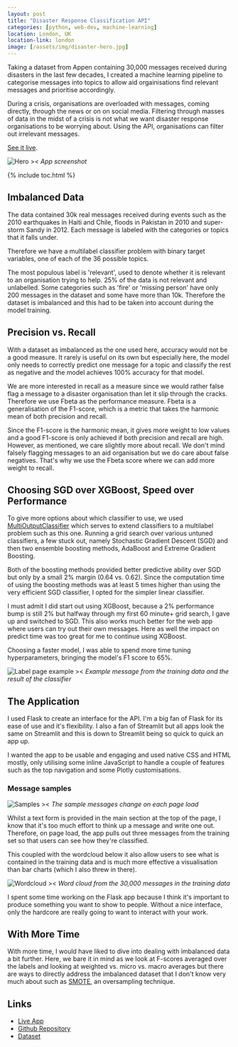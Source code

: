 ```yaml
---
layout: post
title: "Disaster Response Classification API"
categories: [python, web-dev, machine-learning]
location: London, UK
location-link: london
image: [/assets/img/disaster-hero.jpg]
---
```


Taking a dataset from Appen containing 30,000 messages received during disasters in the last few decades, I created a machine learning pipeline to categorise messages into topics to allow aid orgainisations find relevant messages and prioritise accordingly.

During a crisis, organisations are overloaded with messages, coming directly, through the news or on on social media. Filtering through masses of data in the midst of a crisis is not what we want disaster response organisations to be worrying about. Using the API, organisations can filter out irrelevant messages.

[See it live](https://disaster.rfoxdata.co.uk/).

![Hero ><]({{site.baseurl}}/assets/img/disaster-hero.jpg)
_App screenshot_

<!--description-->

{% include toc.html %}

## Imbalanced Data

The data contained 30k real messages received during events such as the 2010 earthquakes in Haiti and Chile, floods in Pakistan in 2010 and super-storm Sandy in 2012. Each message is labeled with the categories or topics that it falls under.

Therefore we have a multilabel classifier problem with binary target variables, one of each of the 36 possible topics.

The most populous label is 'relevant', used to denote whether it is relevant to an organisation trying to help. 25% of the data is not relevant and unlabelled. Some categories such as 'fire' or 'missing person' have only 200 messages in the dataset and some have more than 10k. Therefore the dataset is imbalanced and this had to be taken into account during the model training.

## Precision vs. Recall

With a dataset as imbalanced as the one used here, accuracy would not be a good measure. It rarely is useful on its own but especially here, the model only needs to correctly predict one message for a topic and classify the rest as negative and the model achieves 100% accuracy for that model.

We are more interested in recall as a measure since we would rather false flag a message to a disaster organisation than let it slip through the cracks. Therefore we use Fbeta as the performance measure. Fbeta is a generalisation of the F1-score, which is a metric that takes the harmonic mean of both precision and recall.

Since the F1-score is the harmonic mean, it gives more weight to low values and a good F1-score is only achieved if both precision and recall are high. However, as mentioned, we care slightly more about recall. We don't mind falsely flagging messages to an aid organisation but we do care about false negatives. That's why we use the Fbeta score where we can add more weight to recall.

## Choosing SGD over XGBoost, Speed over Performance

To give more options about which classifier to use, we used [MultiOutputClassifier](https://scikit-learn.org/stable/modules/generated/sklearn.multioutput.MultiOutputClassifier.html) which serves to extend classifiers to a multilabel problem such as this one. Running a grid search over various untuned classifiers, a few stuck out, namely Stochastic Gradient Descent (SGD) and then two ensemble boosting methods, AdaBoost and Extreme Gradient Boosting.

Both of the boosting methods provided better predictive ability over SGD but only by a small 2% margin (0.64 vs. 0.62). Since the computation time of using the boosting methods was at least 5 times higher than using the very efficient SGD classifier, I opted for the simpler linear classifier.

I must admit I did start out using XGBoost, because a 2% performance bump is still 2% but halfway through my first 60 minute+ grid search, I gave up and switched to SGD. This also works much better for the web app where users can try out their own messages. Here as well the impact on predict time was too great for me to continue using XGBoost.

Choosing a faster model, I was able to spend more time tuning hyperparameters, bringing the model's F1 score to 65%.

![Label page example ><]({{site.baseurl}}/assets/img/disaster-label-page.jpg)
_Example message from the training data and the result of the classifier_

## The Application

I used Flask to create an interface for the API. I'm a big fan of Flask for its ease of use and it's flexibility. I also a fan of Streamlit but all apps look the same on Streamlit and this is down to Streamlit being so quick to quick an app up.

I wanted the app to be usable and engaging and used native CSS and HTML mostly, only utilising some inline JavaScript to handle a couple of features such as the top navigation and some Plotly customisations.

### Message samples

![Samples ><]({{site.baseurl}}/assets/img/disaster-response-samples.jpg)
_The sample messages change on each page load_

Whilst a text form is provided in the main section at the top of the page, I know that it's too much effort to think up a message and write one out. Therefore, on page load, the app pulls out three messages from the training set so that users can see how they're classified.

This coupled with the wordcloud below it also allow users to see what is contained in the training data and is much more effective a visualisation than bar charts (which I also threw in there).

![Wordcloud ><]({{site.baseurl}}/assets/img/disaster-wordcloud.png)
_Word cloud from the 30,000 messages in the training data_

I spent some time working on the Flask app because I think it's important to produce something you want to show to people. Without a nice interface, only the hardcore are really going to want to interact with your work.

## With More Time

With more time, I would have liked to dive into dealing with imbalanced data a bit further. Here, we bare it in mind as we look at F-scores averaged over the labels and looking at weighted vs. micro vs. macro averages but there are ways to directly address the imbalanced dataset that I don't know very much about such as [SMOTE](https://machinelearningmastery.com/smote-oversampling-for-imbalanced-classification/), an oversampling technique.

## Links

- [Live App](https://disaster.rfoxdata.co.uk/)
- [Github Repository](https://github.com/rjjfox/disaster-response-classification)
- [Dataset](https://appen.com/datasets/combined-disaster-response-data/)
